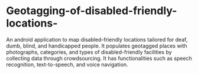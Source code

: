 # Geotagging-of-disabled-friendly-locations-
An android application to map disabled-friendly locations tailored for deaf, dumb, blind, and handicapped people.  It populates geotagged places with photographs, categories, and types of disabled-friendly facilities by collecting data through crowdsourcing. It has functionalities such as speech recognition, text-to-speech, and voice navigation. 
